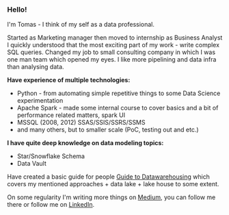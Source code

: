 ### Hello!
I'm Tomas - I think of my self as a data professional. 

Started as Marketing manager then moved to internship as Business Analyst I quickly understood that the most exciting part
of my work - write complex SQL queries. Changed my job to small consulting company in which I was one man team which opened my eyes.
I like more pipelining and data infra than analysing data. 

__Have experience of multiple technologies:__
* Python - from automating simple repetitive things to some 
  Data Science experimentation
* Apache Spark - made some internal course to cover basics and a bit 
of performance related matters, spark UI
* MSSQL (2008, 2012) SSAS/SSIS/SSRS/SSMS
* and many others, but to smaller scale (PoC, testing out and etc.)

__I have quite deep knowledge on data modeling topics:__
* Star/Snowflake Schema
* Data Vault

Have created a basic guide for people [Guide to Datawarehousing](https://towardsdatascience.com/guide-to-data-warehousing-6fdcf30b6fbe)
which covers my mentioned approaches + data lake + lake house to some extent.

On some regularity I'm writing more things on [Medium](http://tomaspeluritis.medium.com), you can follow me there or follow me on [LinkedIn](https://www.linkedin.com/in/tomaspeluritis/).
